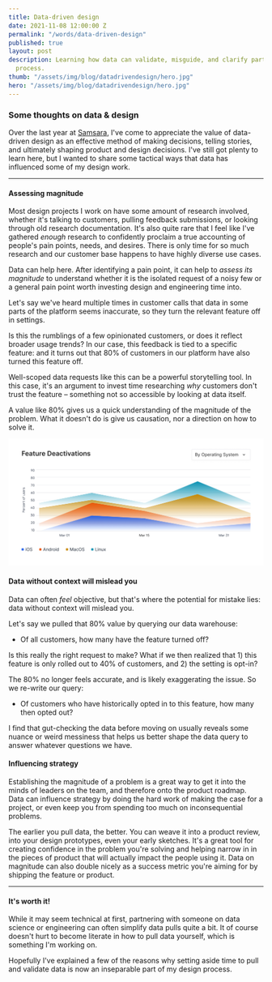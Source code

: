 ```yaml
---
title: Data-driven design
date: 2021-11-08 12:00:00 Z
permalink: "/words/data-driven-design"
published: true
layout: post
description: Learning how data can validate, misguide, and clarify parts of the design
  process.
thumb: "/assets/img/blog/datadrivendesign/hero.jpg"
hero: "/assets/img/blog/datadrivendesign/hero.jpg"
---
```


### Some thoughts on data & design

Over the last year at [Samsara](https://samsara.com/), I've come to appreciate the value of data-driven design as an effective method of making decisions, telling stories, and ultimately shaping product and design decisions. I've still got plenty to learn here, but I wanted to share some tactical ways that data has influenced some of my design work.

---



#### Assessing magnitude

Most design projects I work on have some amount of research involved, whether it's talking to customers, pulling feedback submissions, or looking through old research documentation. It's also quite rare that I feel like I've gathered *enough* research to confidently proclaim a true accounting of people's pain points, needs, and desires. There is only time for so much research and our customer base happens to have highly diverse use cases.

Data can help here. After identifying a pain point, it can help to *assess its magnitude* to understand whether it is the isolated request of a noisy few or a general pain point worth investing design and engineering time into.

Let's say we've heard multiple times in customer calls that data in some parts of the platform seems inaccurate, so they turn the relevant feature off in settings.

Is this the rumblings of a few opinionated customers, or does it reflect broader usage trends? In our case, this feedback is tied to a specific feature: and it turns out that 80% of customers in our platform have also turned this feature off.

Well-scoped data requests like this can be a powerful storytelling tool. In this case, it's an argument to invest time researching *why* customers don't trust the feature – something not so accessible by looking at data itself.

A value like 80% gives us a quick understanding of the magnitude of the problem. What it doesn't do is give us causation, nor a direction on how to solve it.

![Data visualization](/assets/img/blog/datadrivendesign/graph.jpg)



#### Data without context will mislead you

Data can often *feel* objective, but that's where the potential for mistake lies: data without context will mislead you.

Let's say we pulled that 80% value by querying our data warehouse:
- Of all customers, how many have the feature turned off?

Is this really the right request to make? What if we then realized that 1) this feature is only rolled out to 40% of customers, and 2) the setting is opt-in?

The 80% no longer feels accurate, and is likely exaggerating the issue. So we re-write our query:
- Of customers who have historically opted in to this feature, how many then opted out?

I find that gut-checking the data before moving on usually reveals some nuance or weird messiness that helps us better shape the data query to answer whatever questions we have.


#### Influencing strategy

Establishing the magnitude of a problem is a great way to get it into the minds of leaders on the team, and therefore onto the product roadmap. Data can influence strategy by doing the hard work of making the case for a project, or even keep you from spending too much on inconsequential problems.

The earlier you pull data, the better. You can weave it into a product review, into your design prototypes, even your early sketches. It's a great tool for creating confidence in the problem you're solving and helping narrow in in the pieces of product that will actually impact the people using it. Data on magnitude can also double nicely as a success metric you're aiming for by shipping the feature or product.

---

#### It's worth it!

While it may seem technical at first, partnering with someone on data science or engineering can often simplify data pulls quite a bit. It of course doesn't hurt to become literate in how to pull data yourself, which is something I'm working on.

Hopefully I've explained a few of the reasons why setting aside time to pull and validate data is now an inseparable part of my design process. 
